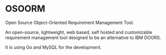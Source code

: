 # OSOORM
Open Source Object-Oriented Requirement Management Tool.

An open-source, lightweight, web based, self hosted and customizable requirement management tool designed to be an alternative to IBM DOORS.

It is using Go and MySQL for the development.
